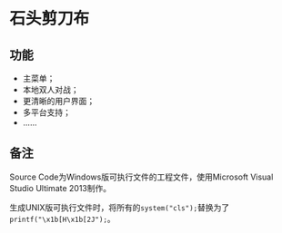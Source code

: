 # 石头剪刀布

## 功能

- 主菜单；
- 本地双人对战；
- 更清晰的用户界面；
- 多平台支持；
- ……

## 备注

Source Code为Windows版可执行文件的工程文件，使用Microsoft Visual Studio Ultimate 2013制作。

生成UNIX版可执行文件时，将所有的`system("cls");`替换为了`printf("\x1b[H\x1b[2J");`。